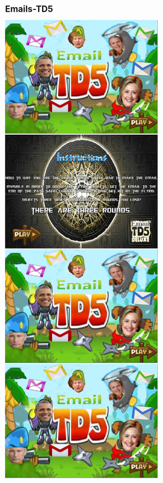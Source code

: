# Emails-TD5
<img src="https://github.com/n0tJustin/Emails-TD5/blob/master/email%20td5/Snips%20for%20Algor/title.PNG" width=500>
<img src="https://github.com/n0tJustin/Emails-TD5/blob/master/email%20td5/Snips%20for%20Algor/intro.PNG" width=500>
<img src="https://github.com/n0tJustin/Emails-TD5/blob/master/email%20td5/Snips%20for%20Algor/title.PNG" width=500>
<img src="https://github.com/n0tJustin/Emails-TD5/blob/master/email%20td5/Snips%20for%20Algor/title.PNG" width=500>
